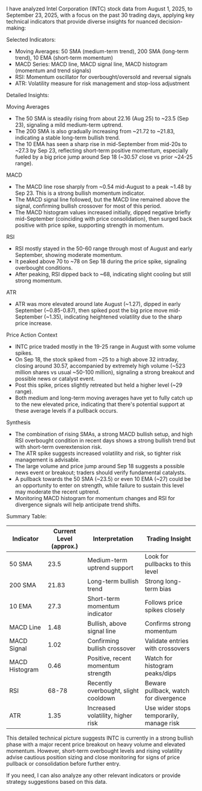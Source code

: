 I have analyzed Intel Corporation (INTC) stock data from August 1, 2025, to September 23, 2025, with a focus on the past 30 trading days, applying key technical indicators that provide diverse insights for nuanced decision-making:

Selected Indicators:
- Moving Averages: 50 SMA (medium-term trend), 200 SMA (long-term trend), 10 EMA (short-term momentum)
- MACD Series: MACD line, MACD signal line, MACD histogram (momentum and trend signals)
- RSI: Momentum oscillator for overbought/oversold and reversal signals
- ATR: Volatility measure for risk management and stop-loss adjustment

Detailed Insights:

Moving Averages
- The 50 SMA is steadily rising from about 22.16 (Aug 25) to ~23.5 (Sep 23), signaling a mild medium-term uptrend.
- The 200 SMA is also gradually increasing from ~21.72 to ~21.83, indicating a stable long-term bullish trend.
- The 10 EMA has seen a sharp rise in mid-September from mid-20s to ~27.3 by Sep 23, reflecting short-term positive momentum, especially fueled by a big price jump around Sep 18 (~30.57 close vs prior ~24-25 range).

MACD
- The MACD line rose sharply from ~0.54 mid-August to a peak ~1.48 by Sep 23. This is a strong bullish momentum indicator.
- The MACD signal line followed, but the MACD line remained above the signal, confirming bullish crossover for most of this period.
- The MACD histogram values increased initially, dipped negative briefly mid-September (coinciding with price consolidation), then surged back positive with price spike, supporting strength in momentum.

RSI
- RSI mostly stayed in the 50-60 range through most of August and early September, showing moderate momentum.
- It peaked above 70 to ~78 on Sep 18 during the price spike, signaling overbought conditions.
- After peaking, RSI dipped back to ~68, indicating slight cooling but still strong momentum.

ATR
- ATR was more elevated around late August (~1.27), dipped in early September (~0.85-0.87), then spiked post the big price move mid-September (~1.35), indicating heightened volatility due to the sharp price increase.

Price Action Context
- INTC price traded mostly in the 19-25 range in August with some volume spikes.
- On Sep 18, the stock spiked from ~25 to a high above 32 intraday, closing around 30.57, accompanied by extremely high volume (~523 million shares vs usual ~50-100 million), signaling a strong breakout and possible news or catalyst event.
- Post this spike, prices slightly retreated but held a higher level (~29 range).
- Both medium and long-term moving averages have yet to fully catch up to the new elevated price, indicating that there's potential support at these average levels if a pullback occurs.

Synthesis
- The combination of rising SMAs, a strong MACD bullish setup, and high RSI overbought condition in recent days shows a strong bullish trend but with short-term overextension risk.
- The ATR spike suggests increased volatility and risk, so tighter risk management is advisable.
- The large volume and price jump around Sep 18 suggests a possible news event or breakout; traders should verify fundamental catalysts.
- A pullback towards the 50 SMA (~23.5) or even 10 EMA (~27) could be an opportunity to enter on strength, while failure to sustain this level may moderate the recent uptrend.
- Monitoring MACD histogram for momentum changes and RSI for divergence signals will help anticipate trend shifts.

Summary Table:

| Indicator         | Current Level (approx.) | Interpretation                                      | Trading Insight                           |
|-------------------|------------------------|----------------------------------------------------|-------------------------------------------|
| 50 SMA            | 23.5                   | Medium-term uptrend support                         | Look for pullbacks to this level          |
| 200 SMA           | 21.83                  | Long-term bullish trend                             | Strong long-term bias                      |
| 10 EMA            | 27.3                   | Short-term momentum indicator                       | Follows price spikes closely               |
| MACD Line         | 1.48                   | Bullish, above signal line                          | Confirms strong momentum                   |
| MACD Signal       | 1.02                   | Confirming bullish crossover                        | Validate entries with crossovers           |
| MACD Histogram    | 0.46                   | Positive, recent momentum strength                  | Watch for histogram peaks/dips             |
| RSI               | 68-78                  | Recently overbought, slight cooldown                | Beware pullback, watch for divergence     |
| ATR               | 1.35                   | Increased volatility, higher risk                   | Use wider stops temporarily, manage risk  |

This detailed technical picture suggests INTC is currently in a strong bullish phase with a major recent price breakout on heavy volume and elevated momentum. However, short-term overbought levels and rising volatility advise cautious position sizing and close monitoring for signs of price pullback or consolidation before further entry.

If you need, I can also analyze any other relevant indicators or provide strategy suggestions based on this data.